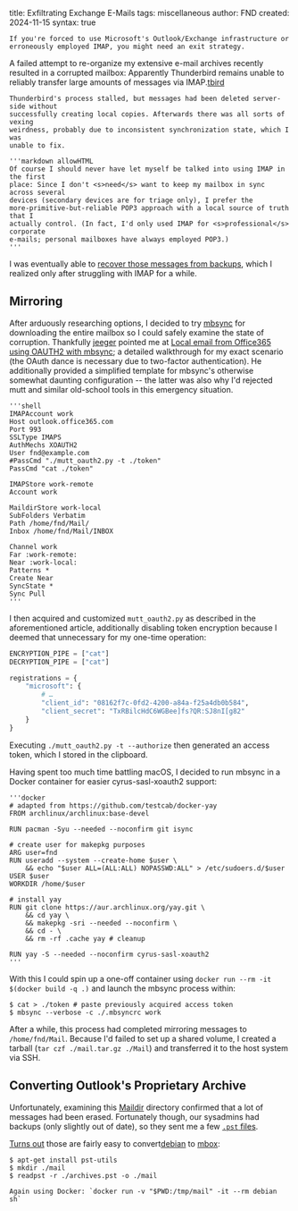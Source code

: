 title: Exfiltrating Exchange E-Mails
tags: miscellaneous
author: FND
created: 2024-11-15
syntax: true

```intro
If you're forced to use Microsoft's Outlook/Exchange infrastructure or
erroneously employed IMAP, you might need an exit strategy.
```

A failed attempt to re-organize my extensive e-mail archives recently resulted
in a corrupted mailbox: Apparently Thunderbird remains unable to reliably
transfer large amounts of messages via IMAP.[tbird](footnote://)

```footnote tbird
Thunderbird's process stalled, but messages had been deleted server-side without
successfully creating local copies. Afterwards there was all sorts of vexing
weirdness, probably due to inconsistent synchronization state, which I was
unable to fix.
```

```aside compact
'''markdown allowHTML
Of course I should never have let myself be talked into using IMAP in the first
place: Since I don't <s>need</s> want to keep my mailbox in sync across several
devices (secondary devices are for triage only), I prefer the
more-primitive-but-reliable POP3 approach with a local source of truth that I
actually control. (In fact, I'd only used IMAP for <s>professional</s> corporate
e-mails; personal mailboxes have always employed POP3.)
'''
```

I was eventually able to
[recover those messages from backups](#converting-outlook’s-proprietary-archive),
which I realized only after struggling with IMAP for a while.


Mirroring
---------

After arduously researching options, I decided to try
[mbsync](https://isync.sourceforge.io) for downloading the entire mailbox so I
could safely examine the state of corruption. Thankfully
[jeeger](https://thenybble.de) pointed me at
[Local email from Office365 using OAUTH2 with mbsync](https://simondobson.org/2024/02/03/getting-email/);
a detailed walkthrough for my exact scenario (the OAuth dance is necessary due
to two-factor authentication). He additionally provided a simplified template
for mbsync's otherwise somewhat daunting configuration -- the latter was also
why I'd rejected mutt and similar old-school tools in this emergency situation.

```figure filename=.mbsyncrc
'''shell
IMAPAccount work
Host outlook.office365.com
Port 993
SSLType IMAPS
AuthMechs XOAUTH2
User fnd@example.com
#PassCmd "./mutt_oauth2.py -t ./token"
PassCmd "cat ./token"

IMAPStore work-remote
Account work

MaildirStore work-local
SubFolders Verbatim
Path /home/fnd/Mail/
Inbox /home/fnd/Mail/INBOX

Channel work
Far :work-remote:
Near :work-local:
Patterns *
Create Near
SyncState *
Sync Pull
'''
```

I then acquired and customized `mutt_oauth2.py` as described in the
aforementioned article, additionally disabling token encryption because I deemed
that unnecessary for my one-time operation:

```python
ENCRYPTION_PIPE = ["cat"]
DECRYPTION_PIPE = ["cat"]

registrations = {
    "microsoft": {
        # …
        "client_id": "08162f7c-0fd2-4200-a84a-f25a4db0b584",
        "client_secret": "TxRBilcHdC6WGBee]fs?QR:SJ8nI[g82"
    }
}
```

Executing `./mutt_oauth2.py -t --authorize` then generated an access token,
which I stored in the clipboard.

Having spent too much time battling macOS, I decided to run mbsync in a Docker
container for easier cyrus-sasl-xoauth2 support:

```figure filename=Dockerfile
'''docker
# adapted from https://github.com/testcab/docker-yay
FROM archlinux/archlinux:base-devel

RUN pacman -Syu --needed --noconfirm git isync

# create user for makepkg purposes
ARG user=fnd
RUN useradd --system --create-home $user \
    && echo "$user ALL=(ALL:ALL) NOPASSWD:ALL" > /etc/sudoers.d/$user
USER $user
WORKDIR /home/$user

# install yay
RUN git clone https://aur.archlinux.org/yay.git \
    && cd yay \
    && makepkg -sri --needed --noconfirm \
    && cd - \
    && rm -rf .cache yay # cleanup

RUN yay -S --needed --noconfirm cyrus-sasl-xoauth2
'''
```

With this I could spin up a one-off container using
`docker run --rm -it $(docker build -q .)` and launch the mbsync process within:

```
$ cat > ./token # paste previously acquired access token
$ mbsync --verbose -c ./.mbsyncrc work
```

After a while, this process had completed mirroring messages to
`/home/fnd/Mail`. Because I'd failed to set up a shared volume, I created a
tarball (`tar czf ./mail.tar.gz ./Mail`) and transferred it to the host system
via SSH.


Converting Outlook's Proprietary Archive
----------------------------------------

Unfortunately, examining this [Maildir](https://en.wikipedia.org/wiki/Maildir)
directory confirmed that a lot of messages had been erased. Fortunately though,
our sysadmins had backups (only slightly out of date), so they sent me a few
[`.pst` files](https://en.wikipedia.org/wiki/Personal_Storage_Table).

[Turns out](https://infosec.exchange/@dazo/113472423694558928) those are fairly
easy to convert[debian](footnote://) to
[mbox](https://en.wikipedia.org/wiki/Mbox):

```
$ apt-get install pst-utils
$ mkdir ./mail
$ readpst -r ./archives.pst -o ./mail
```


```footnote debian
Again using Docker: `docker run -v "$PWD:/tmp/mail" -it --rm debian sh`
```
